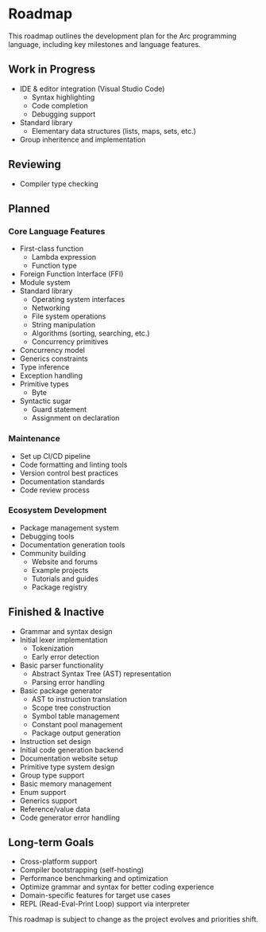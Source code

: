 # Roadmap

This roadmap outlines the development plan for the Arc programming language, including key milestones and language features.

## Work in Progress

- IDE & editor integration (Visual Studio Code)
  - Syntax highlighting
  - Code completion
  - Debugging support
- Standard library
  - Elementary data structures (lists, maps, sets, etc.)
- Group inheritence and implementation

## Reviewing

- Compiler type checking

## Planned

### Core Language Features

- First-class function
  - Lambda expression
  - Function type
- Foreign Function Interface (FFI)
- Module system
- Standard library
  - Operating system interfaces
  - Networking
  - File system operations
  - String manipulation
  - Algorithms (sorting, searching, etc.)
  - Concurrency primitives
- Concurrency model
- Generics constraints
- Type inference
- Exception handling
- Primitive types
  - Byte
- Syntactic sugar
  - Guard statement
  - Assignment on declaration

### Maintenance

- Set up CI/CD pipeline
- Code formatting and linting tools
- Version control best practices
- Documentation standards
- Code review process

### Ecosystem Development

- Package management system
- Debugging tools
- Documentation generation tools
- Community building
  - Website and forums
  - Example projects
  - Tutorials and guides
  - Package registry

## Finished & Inactive

- Grammar and syntax design
- Initial lexer implementation
  - Tokenization
  - Early error detection
- Basic parser functionality
  - Abstract Syntax Tree (AST) representation
  - Parsing error handling
- Basic package generator
  - AST to instruction translation
  - Scope tree construction
  - Symbol table management
  - Constant pool management
  - Package output generation
- Instruction set design
- Initial code generation backend
- Documentation website setup
- Primitive type system design
- Group type support
- Basic memory management
- Enum support
- Generics support
- Reference/value data
- Code generator error handling

## Long-term Goals

- Cross-platform support
- Compiler bootstrapping (self-hosting)
- Performance benchmarking and optimization
- Optimize grammar and syntax for better coding experience
- Domain-specific features for target use cases
- REPL (Read-Eval-Print Loop) support via interpreter

This roadmap is subject to change as the project evolves and priorities shift.
